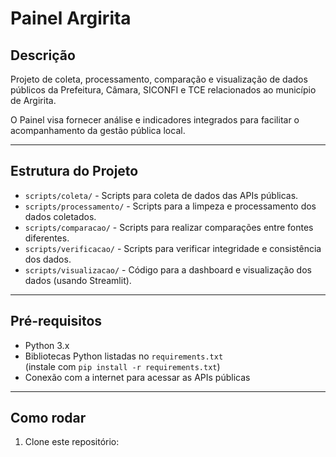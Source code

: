 # Painel Argirita

## Descrição

Projeto de coleta, processamento, comparação e visualização de dados públicos da Prefeitura, Câmara, SICONFI e TCE relacionados ao município de Argirita.

O Painel visa fornecer análise e indicadores integrados para facilitar o acompanhamento da gestão pública local.

---

## Estrutura do Projeto

- `scripts/coleta/` - Scripts para coleta de dados das APIs públicas.
- `scripts/processamento/` - Scripts para a limpeza e processamento dos dados coletados.
- `scripts/comparacao/` - Scripts para realizar comparações entre fontes diferentes.
- `scripts/verificacao/` - Scripts para verificar integridade e consistência dos dados.
- `scripts/visualizacao/` - Código para a dashboard e visualização dos dados (usando Streamlit).

---

## Pré-requisitos

- Python 3.x
- Bibliotecas Python listadas no `requirements.txt`  
  (instale com `pip install -r requirements.txt`)
- Conexão com a internet para acessar as APIs públicas

---

## Como rodar

1. Clone este repositório:

